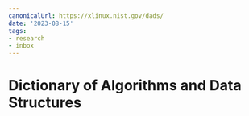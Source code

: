```yaml
---
canonicalUrl: https://xlinux.nist.gov/dads/
date: '2023-08-15'
tags:
- research
- inbox
---
```


# Dictionary of Algorithms and Data Structures